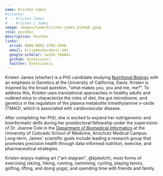 ```yaml
---
name: Kristen James
#aliases:
#  - Kristen James
#  - Kristen L James
image: images/team/kristen-james_GitHub.jpeg
role: postdoc
description: Postdoc
links:
  orcid: 0000-0002-3704-3560
  email: krijames@ucdavis.edu
  google-scholar: uwzGA_YAAAAJ
  github: bytesizesci
  twitter: bytesizesci
---
```


Kristen James (she/her) is a PhD candidate studying [Nutritional Biology](https://ggnb.ucdavis.edu) with an emphasis in Genetics at the University of California, Davis. Kristen is inspired by the broad question, "what makes you, you and me, me?". To address this, Kristen uses translational approaches in healthy adults and outbred mice to characterize the roles of diet, the gut microbiome, and genetics in the regulation of the plasma metabolite trimethylamine n-oxide (TMAO), which is associated with cardiovascular disease. 

After completing her PhD, she is excited to expand her nutrigenomic and bioinformatic skills during her postdoctoral fellowship under the supervision of Dr. Joanne Cole in the [Department of Biomedical Informatics](https://medschool.cuanschutz.edu/dbmi) at the University of Colorado School of Medicine, Anschutz Medical Campus. Long-term, James' scientific goals include leading a research group that promotes precision health through data-informed nutrition, exercise, and pharmaceutical strategies. 

Kristen enjoys making art ("art-stagram", @kjsketch), most forms of exercising (skiing, hiking, running, swimming, cycling, playing tennis, golfing, lifting, and doing yoga), and spending time with friends and family. 
